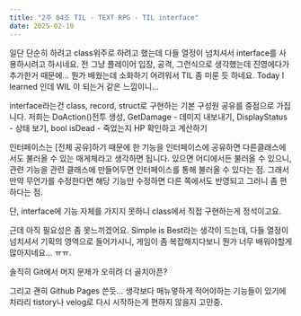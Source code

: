 ```yaml
---
title: "2주 04조 TIL - TEXT RPG - TIL interface"
date: 2025-02-10
---
```




일단 단순히 하려고 class위주로 하려고 했는데 다들 열정이 넘치셔서 interface를 사용하시려고 하시네요. 전 그냥 플레이어 입장, 공격, 그런식으로 생각했는데 진영에다가 추가한거 때문에... 뭔가 배웠는데 소화하기 어려워서 TIL 좀 미룬 듯 하네요. Today I learned 인데 WIL 이 되는거 같은 느낌이니...

interface라는건 class, record, struct로 구현하는 기본 구성원 공유를 중점으로 가집니다. 저희는 DoAction()전투 생성, GetDamage - 데미지 내보내기, DisplayStatus - 상태 보기, bool isDead - 죽었는지 HP 확인하고 계산하기

인터페이스는 [전체 공유]하기 때문에 한 기능을 인터페이스에 공유하면 다른클래스에서도 불러올 수 있는 매게체라고 생각하면 됩니다. 있으면 어디에서든 불러올 수 있으니, 관련 기능을 관련 클래스에 만들어두면 인터페이스를 통해 불러올 수 있다는 점. 그래서 만약 무언가를 수정한다면 해당 기능만 수정하면 다른 쪽에서도 반영되고 그러니 좀 편하다는 점. 

단, interface에 기능 자체를 가지지 못하니 class에서 직접 구현하는게 정석이고요. 

근데 아직 필요성은 좀 못느끼겠어요. Simple is Best라는 생각이 드는데, 다들 열정이 넘치셔서 기획의 영역으로 들어가시니, 게임이 좀 복잡해지다보니 뭔가 너무 배워야할게 많아지네요... ㅠㅠ. 

솔직히 Git에서 머지 문제가 오히려 더 골치아픈? 

그리고 괜히 Github Pages 쓴듯... 생각보다 매뉴엏하게 적어야하는 기능들이 있기에 차라리 tistory나 velog로 다시 시작하는게 편하지 않을지 고민중.
